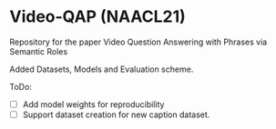 # Video-QAP (NAACL21)
Repository for the paper Video Question Answering with Phrases via Semantic Roles

Added Datasets, Models and Evaluation scheme.

ToDo:

- [ ] Add model weights for reproducibility
- [ ] Support dataset creation for new caption dataset.
